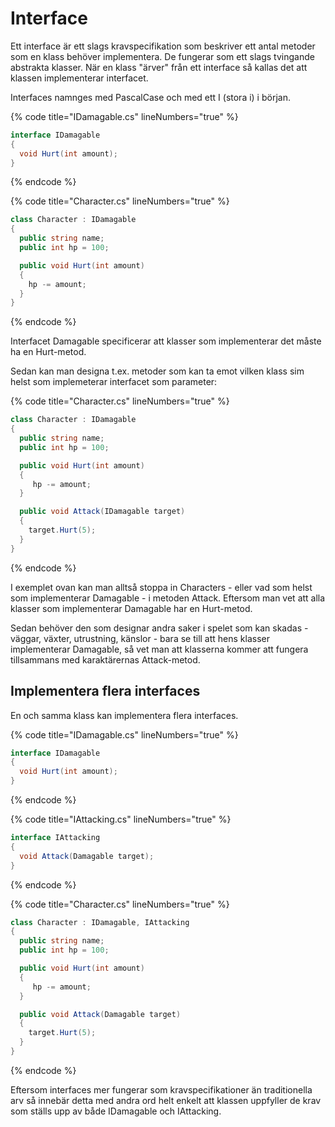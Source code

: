 # Interface

Ett interface är ett slags kravspecifikation som beskriver ett antal metoder som en klass behöver implementera. De fungerar som ett slags tvingande abstrakta klasser. När en klass "ärver" från ett interface så kallas det att klassen implementerar interfacet.

Interfaces namnges med PascalCase och med ett I (stora i) i början.

{% code title="IDamagable.cs" lineNumbers="true" %}
```csharp
interface IDamagable
{
  void Hurt(int amount);
}
```
{% endcode %}

{% code title="Character.cs" lineNumbers="true" %}
```csharp
class Character : IDamagable
{
  public string name;
  public int hp = 100;

  public void Hurt(int amount)
  {
    hp -= amount;
  }
}
```
{% endcode %}

Interfacet Damagable specificerar att klasser som implementerar det måste ha en Hurt-metod.

Sedan kan man designa t.ex. metoder som kan ta emot vilken klass sim helst som implemeterar interfacet som parameter:

{% code title="Character.cs" lineNumbers="true" %}
```csharp
class Character : IDamagable
{
  public string name;
  public int hp = 100;

  public void Hurt(int amount)
  {
     hp -= amount;
  }

  public void Attack(IDamagable target)
  {
    target.Hurt(5);
  }
}
```
{% endcode %}

I exemplet ovan kan man alltså stoppa in Characters - eller vad som helst som implementerar Damagable - i metoden Attack. Eftersom man vet att alla klasser som implementerar Damagable har en Hurt-metod.

Sedan behöver den som designar andra saker i spelet som kan skadas - väggar, växter, utrustning, känslor - bara se till att hens klasser implementerar Damagable, så vet man att klasserna kommer att fungera tillsammans med karaktärernas Attack-metod.

## Implementera flera interfaces

En och samma klass kan implementera flera interfaces.

{% code title="IDamagable.cs" lineNumbers="true" %}
```csharp
interface IDamagable
{
  void Hurt(int amount);
}
```
{% endcode %}

{% code title="IAttacking.cs" lineNumbers="true" %}
```csharp
interface IAttacking
{
  void Attack(Damagable target);
}
```
{% endcode %}

{% code title="Character.cs" lineNumbers="true" %}
```csharp
class Character : IDamagable, IAttacking
{
  public string name;
  public int hp = 100;

  public void Hurt(int amount)
  {
     hp -= amount;
  }

  public void Attack(Damagable target)
  {
    target.Hurt(5);
  }
}
```
{% endcode %}

Eftersom interfaces mer fungerar som kravspecifikationer än traditionella arv så innebär detta med andra ord helt enkelt att klassen uppfyller de krav som ställs upp av både IDamagable och IAttacking.
